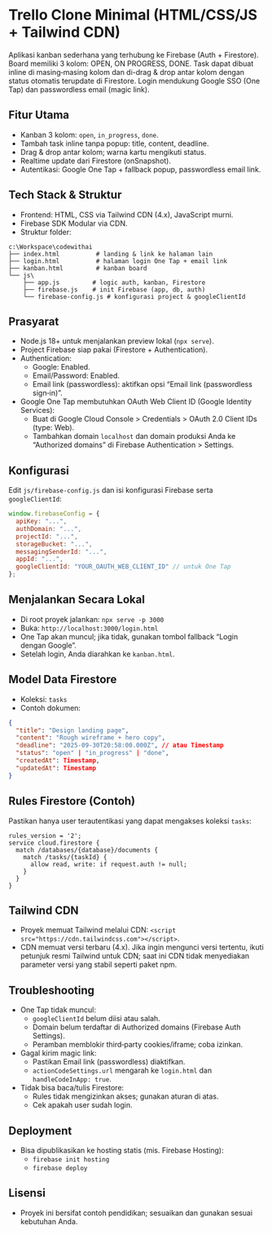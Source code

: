 Trello Clone Minimal (HTML/CSS/JS + Tailwind CDN)
================================================

Aplikasi kanban sederhana yang terhubung ke Firebase (Auth + Firestore).
Board memiliki 3 kolom: OPEN, ON PROGRESS, DONE. Task dapat dibuat inline di
masing‑masing kolom dan di-drag & drop antar kolom dengan status otomatis
terupdate di Firestore. Login mendukung Google SSO (One Tap) dan passwordless
email (magic link).

Fitur Utama
-----------
- Kanban 3 kolom: `open`, `in_progress`, `done`.
- Tambah task inline tanpa popup: title, content, deadline.
- Drag & drop antar kolom; warna kartu mengikuti status.
- Realtime update dari Firestore (onSnapshot).
- Autentikasi: Google One Tap + fallback popup, passwordless email link.

Tech Stack & Struktur
---------------------
- Frontend: HTML, CSS via Tailwind CDN (4.x), JavaScript murni.
- Firebase SDK Modular via CDN.
- Struktur folder:

```
c:\Workspace\codewithai
├── index.html          # landing & link ke halaman lain
├── login.html          # halaman login One Tap + email link
├── kanban.html         # kanban board
└── js\
    ├── app.js         # logic auth, kanban, Firestore
    ├── firebase.js    # init Firebase (app, db, auth)
    └── firebase-config.js # konfigurasi project & googleClientId
```

Prasyarat
---------
- Node.js 18+ untuk menjalankan preview lokal (`npx serve`).
- Project Firebase siap pakai (Firestore + Authentication).
- Authentication:
  - Google: Enabled.
  - Email/Password: Enabled.
  - Email link (passwordless): aktifkan opsi “Email link (passwordless sign‑in)”.
- Google One Tap membutuhkan OAuth Web Client ID (Google Identity Services):
  - Buat di Google Cloud Console > Credentials > OAuth 2.0 Client IDs (type: Web).
  - Tambahkan domain `localhost` dan domain produksi Anda ke “Authorized domains” di Firebase Authentication > Settings.

Konfigurasi
-----------
Edit `js/firebase-config.js` dan isi konfigurasi Firebase serta `googleClientId`:

```js
window.firebaseConfig = {
  apiKey: "...",
  authDomain: "...",
  projectId: "...",
  storageBucket: "...",
  messagingSenderId: "...",
  appId: "...",
  googleClientId: "YOUR_OAUTH_WEB_CLIENT_ID" // untuk One Tap
};
```

Menjalankan Secara Lokal
------------------------
- Di root proyek jalankan: `npx serve -p 3000`
- Buka: `http://localhost:3000/login.html`
- One Tap akan muncul; jika tidak, gunakan tombol fallback “Login dengan Google”.
- Setelah login, Anda diarahkan ke `kanban.html`.

Model Data Firestore
--------------------
- Koleksi: `tasks`
- Contoh dokumen:

```json
{
  "title": "Design landing page",
  "content": "Rough wireframe + hero copy",
  "deadline": "2025-09-30T20:58:00.000Z", // atau Timestamp
  "status": "open" | "in_progress" | "done",
  "createdAt": Timestamp,
  "updatedAt": Timestamp
}
```

Rules Firestore (Contoh)
------------------------
Pastikan hanya user terautentikasi yang dapat mengakses koleksi `tasks`:

```
rules_version = '2';
service cloud.firestore {
  match /databases/{database}/documents {
    match /tasks/{taskId} {
      allow read, write: if request.auth != null;
    }
  }
}
```

Tailwind CDN
------------
- Proyek memuat Tailwind melalui CDN: `<script src="https://cdn.tailwindcss.com"></script>`.
- CDN memuat versi terbaru (4.x). Jika ingin mengunci versi tertentu, ikuti
  petunjuk resmi Tailwind untuk CDN; saat ini CDN tidak menyediakan parameter
  versi yang stabil seperti paket npm.

Troubleshooting
---------------
- One Tap tidak muncul:
  - `googleClientId` belum diisi atau salah.
  - Domain belum terdaftar di Authorized domains (Firebase Auth Settings).
  - Peramban memblokir third‑party cookies/iframe; coba izinkan.
- Gagal kirim magic link:
  - Pastikan Email link (passwordless) diaktifkan.
  - `actionCodeSettings.url` mengarah ke `login.html` dan `handleCodeInApp: true`.
- Tidak bisa baca/tulis Firestore:
  - Rules tidak mengizinkan akses; gunakan aturan di atas.
  - Cek apakah user sudah login.

Deployment
----------
- Bisa dipublikasikan ke hosting statis (mis. Firebase Hosting):
  - `firebase init hosting`
  - `firebase deploy`

Lisensi
-------
- Proyek ini bersifat contoh pendidikan; sesuaikan dan gunakan sesuai kebutuhan Anda.